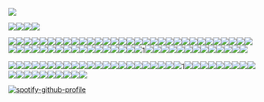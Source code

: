 ![](https://komarev.com/ghpvc/?username=your-github-username&label=PROFILE+VIEWS)

![](https://64.media.tumblr.com/5465facafedb0ce277bfb465590ae8e5/2b169c13e35acff4-72/s75x75_c1/77c05d781dce7c1e26d1c03a2bc28fe48725cad9.webp)![](https://64.media.tumblr.com/33278ce5c31499c5f34df91f61a63461/2b169c13e35acff4-ed/s75x75_c1/3d2d05293ca9f82bb34176da7bbf51f16c0aaf7d.webp)![](https://64.media.tumblr.com/22310d5c92b7e33f1167d830542a07d5/2b169c13e35acff4-d8/s75x75_c1/0427a3ee2141ce92de9b2367815a231f5c76cf96.webp)![](https://64.media.tumblr.com/34499cefa1913fcf05455b98d3610b79/2b169c13e35acff4-82/s75x75_c1/33a33810852775192d750971c02cf580fe4c9e12.webp)

![](https://64.media.tumblr.com/739124eafea193645cd85bc5b60d5a98/6eac0cbc1027da31-93/s100x200/14574d1019ca4428515a06056a00c5aa607abf47.pnj)![](https://64.media.tumblr.com/23e7d37b38234f55811b6ede1c4635af/6eac0cbc1027da31-78/s100x200/814ecb7e53b7f1a50df83266f154c21497ff0f59.pnj)![](https://64.media.tumblr.com/20def6f0395884190de77d128e4b51fe/6eac0cbc1027da31-82/s100x200/aa4775365f1a330c74dba7bef296ed0049545005.pnj)![](https://64.media.tumblr.com/cafacf56bdf8b4051f2d84d006ec871b/048517b550743f13-93/s100x200/9c4e3942c56d343b034b5f356506fc0ee926e5f5.gifv)![](https://64.media.tumblr.com/105bd1ea1f0e1a815a570d5419acf2bd/321aa268678c99b9-e6/s100x200/9da1d68dc67163e827818707acf244b75b2eb50c.gifv)![](https://64.media.tumblr.com/85e11c78dfa6f121dce4e597fe08e9bf/3347c16333dd2347-27/s100x200/c0cb46d7c29f76ceda20d7c94ead05665f7e3de9.gifv)![](https://64.media.tumblr.com/d9af0b74daf8fa8d90d42562cbdae75f/3347c16333dd2347-5a/s100x200/8fcb6bfced9a18c46f3c847ca82a685543f65126.jpg)![](https://64.media.tumblr.com/2dcb1380402da49ddbaa4292704555b9/a12f29e441283a05-b4/s100x200/b8bf6d9c942e3380281259391b2feaa1be46794d.gifv)![](https://64.media.tumblr.com/a0ed0beecc40c08a30e1eac41f416f81/6db96f7ecd419257-93/s100x200/26b7903ffd248f1aac03ba95f12220d5c27200aa.pnj)![](https://64.media.tumblr.com/d970cac53516f88e229c5a5aba5600ac/291b57fc1bf1e0d5-51/s100x200/2bce6be970f218783a46a64f00d1188857b3e848.pnj)![](https://64.media.tumblr.com/0d9967136fab69c81d2ccc22ef9a8867/291b57fc1bf1e0d5-56/s100x200/efbeca7fb4f4d374a6e5f8e72e4ab66ec6b37d6a.pnj)![](https://64.media.tumblr.com/89606bd4cb0db90ca4e22fb152fd8a29/3bf62ad8d20f8b2a-9c/s100x200/a35decc67430462dd97db68693a46ee59972bedd.gifv)![](https://64.media.tumblr.com/2bb49d4f0dd47abeda027015a28d5181/cf90d1c710160785-16/s100x200/2da03d748fa26dd9242168f610804fb0c8eb451a.gifv)![](https://64.media.tumblr.com/5d3e64a9d12863a74ed98faa03a8f941/712e794bff568974-74/s100x200/68b1e61589e92bbd0265f5086cbc000d32ad0b0c.jpg)![](https://64.media.tumblr.com/2f5a7d7c4a1df3f8ca3096ed1ad3f356/712e794bff568974-ec/s100x200/b7d02f842bc31434043ed7160f3f19a2ab4f2edb.jpg)![](https://64.media.tumblr.com/fb3131d81fd9c41547395c12e91c613e/e82a9758aa9a0ad9-7b/s100x200/4fa90cc09bf347dff94541872e629201719ef456.gifv)![](https://64.media.tumblr.com/e3185c3d4cf7eb24b48c38078817c57f/79db89ea4dd40b8f-d1/s100x200/4253ef33791040195781a7f748b4eb5ee87f39c1.pnj)![](https://64.media.tumblr.com/4cf042276799cf031e74550d3dd2f2da/c80e07d9272333a9-57/s100x200/76a5b5beba1029f691734f705c97f9c0940e7685.gifv)![](https://64.media.tumblr.com/5f0ac39bc76733a55e928bf0a4f9cfbb/64104f05e58e5ee5-80/s100x200/5549eea36a6b01d76b05c13a590829e2b96ce256.pnj)![](https://64.media.tumblr.com/246e39c2dfae1cb369873728bca0b77a/d3abe813af06eb03-f9/s100x200/6979253da882e8dd437009b1186700e3ec153fbc.gifv)![](https://64.media.tumblr.com/b9356b2cb54962b47093fc47853ef99f/32971ec037eaf543-37/s100x200/a6a3ab6b87ee5a2d91f99caff64062ab6570f242.pnj)![](https://64.media.tumblr.com/3edf675d0427b82a5eb40c0fba2b02a3/e33f34dc8b4bdcd4-21/s100x200/b4378e6607aa23f9d70da0869ea1f49e42553814.pnj)![](https://64.media.tumblr.com/c63e49fca2a4d0543cf24eb961a9e5dd/f6aa4a68b0575f05-d2/s100x200/a2cfd17051a2951700cd01ffd63c67ee3e052ff2.gifv)![](https://64.media.tumblr.com/69efe6070f4e1f5ac82aeb2e787e3f8a/f2cc2a65c0bafe8b-8b/s100x200/9b356ad70d99802bf6fb4387c8a8dcc9847311c0.pnj)![](https://64.media.tumblr.com/c36fb01a5ab40c37863e6eac191de25d/f2cc2a65c0bafe8b-29/s100x200/5ee7467ecaeadc7dbc0b6c0a5609c31b0c926ee3.pnj)![](https://64.media.tumblr.com/558ea269a5187eeb0e6f8d7a5d421d5d/f0d7eb6e599c679f-19/s100x200/0fbae3f672c95fb9202ede3e7f26ab36b72c1828.gifv)![](https://64.media.tumblr.com/dcc4d46fd004da48ef0a9764ecaab905/595bdd4897158cca-18/s100x200/66893e48bf2a82d9d7977121db577a97391cf48f.gifv)![](https://64.media.tumblr.com/26f9df00bf0ca6e2c195575d8863d65a/db10037502ed8937-6f/s100x200/b1661a6d4afa0ac31ba0acd2a3ef5d0aafa39bcf.gifv)![](https://64.media.tumblr.com/48c5c3ebe957fe42fc607e1e3b20d68f/01a63958a4deabe2-13/s100x200/e679acc35962241abf46fe90b15dce8e46eeacc4.gifv)![](https://64.media.tumblr.com/28a179a2771fc2c466c9ad97ee2d8024/81945e928d698f15-6a/s100x200/137d5b08af68cd12c734c13a6d5140e890782ea0.pnj)![](https://64.media.tumblr.com/8153cc5ea2b5419d0d675359b6449b52/b61b6041b59d6972-13/s100x200/14b7e4225069382a70cc052978e4081db41b9764.pnj)![](https://64.media.tumblr.com/5f4e8580d90952fe3556248c75ab4dc8/c70eceb85273bf61-ef/s100x200/9d3e25a0e342797a4f383928c6a9443fa4a21f81.jpg)![](https://64.media.tumblr.com/471a6e0dacc1e0167cb28d20d1e2612a/c70eceb85273bf61-9a/s100x200/a1497b5f3e342154db4ad5ad3f65b071ac1c1cb7.jpg)![](https://64.media.tumblr.com/e9991e459ad6f8e53ba52e57aafffb56/c70eceb85273bf61-54/s100x200/9af536a12bc8fa04a09a8b7af7a801ae03fbe5c0.pnj)![](https://64.media.tumblr.com/9083b47c3d4c1d56b058a0bdd766dc1b/c70eceb85273bf61-0d/s100x200/6284b4dc2a1ef4c2da4e98c44b6e6a836420c79b.pnj)![](https://64.media.tumblr.com/5f062131046d6aa6f0fcd7b96f94b98d/b6441bd5e940e34e-69/s100x200/d81f9d67c7c5fa0e496ec0545749a11a1731ce23.pnj)![](https://64.media.tumblr.com/446a1dd2f58e62ee5e9040eb0a83b171/b6441bd5e940e34e-cc/s250x400/451bb5b99142f43e0ee63baa54f40bfbf6b93492.gifv)![](https://64.media.tumblr.com/9a6d37c41b47926f3e70b2ef45f9f98b/2deadcbc02bd37de-54/s100x200/9b766b458b4f08c73cfc497129cf2e9f18ee618e.pnj)![](https://64.media.tumblr.com/e1890e46a3e14d8e16ec98f542009cd1/9e0bab1a60871658-27/s100x200/37c1e03ea61cd354a2cc68de427561789165924e.gifv)![](https://64.media.tumblr.com/7f34c15bf08c9dd6b879443bf9543b08/a2b9a9b92798b874-8c/s100x200/ca458d345e9433eca308984c636ad6e20e1da4c4.gifv)![](https://64.media.tumblr.com/651c1671d794983be625291a94b2f389/a12f29e441283a05-2a/s100x200/1896ede7cef921b294335c40e889e2d35e35f10d.gifv)![](https://64.media.tumblr.com/fb5b48283e78436738ecee2a034497f9/3347c16333dd2347-0d/s100x200/18ba3bc352da746876143acdd093034a72968ce5.gifv)![](https://64.media.tumblr.com/ad782e788e941ce340b16578402da73d/562bc653002dd72e-30/s250x400/e992a5713afb9562f973201ccc503ae4dfa944ef.gifv)![](https://64.media.tumblr.com/972bac8f51771fd7e37fa45137de2512/562bc653002dd72e-4e/s250x400/d6a0f3afb2cb700d2d7abef4e40740dbbc36b5b1.gifv)![](https://64.media.tumblr.com/a5913566988d6e35a22fa7a88f9f84de/562bc653002dd72e-00/s250x400/c192322b5eca4c555af8d8ca43e8ee450bd47354.gifv)![](https://64.media.tumblr.com/d4f949889426d3b9d58ad03cf811594b/562bc653002dd72e-8e/s250x400/ebd3085a77763065f5878c331b5627c1f6bdb187.gifv)![](https://64.media.tumblr.com/3ac7059424bb45be291ba2ca2c3408ea/562bc653002dd72e-c1/s250x400/08eaff8070f38a85c02f1eb689a795bfac249a8b.gifv)![](https://64.media.tumblr.com/c9b87094bf1ae26e55e152ee4885683b/562bc653002dd72e-1e/s250x400/f41a3f0de8f00700021675036ed64b917fc8164d.gifv)1[](https://64.media.tumblr.com/edd463c085410400c092a3ae560d51a9/562bc653002dd72e-40/s250x400/3e1943e39f1d3377ba268410be8007de4aebb4e6.gifv)![](https://64.media.tumblr.com/0ea5d52f269eb764e503f8c4b0ef94b4/562bc653002dd72e-62/s250x400/a3d56c10fbe7b2a223276fcedd0766882dc958b9.gifv)![](https://64.media.tumblr.com/a095ceef757767df186d16baa389c1dd/562bc653002dd72e-27/s250x400/cabdbeca2b0d960ecf51b7787cb0240f83ddd9d9.gifv)![](https://64.media.tumblr.com/3b96208a6dde8bfa398ce90d1f6f60c5/562bc653002dd72e-e9/s250x400/01921a2227ffe2d59f227efc55dea044c04c9e45.gifv)![](https://64.media.tumblr.com/e250419c3efbd88687b11bc4e1457b71/562bc653002dd72e-84/s250x400/eb4bf1580d5c029d91fdfcc381ef53bca7ee78b6.pnj)![](https://64.media.tumblr.com/08f7157b713c631e436f4a21b5c2b06e/562bc653002dd72e-90/s250x400/1a4c21beb42cae43c782170dafc017756fd91359.gifv)![](https://64.media.tumblr.com/abe001dfcec7855992c297ca0e9c62d8/562bc653002dd72e-bc/s250x400/0aa8393322f3a2b2a87e94348d05c2ab234c49b0.pnj)![](https://64.media.tumblr.com/c28511e9c6e103cf44b85b60e53e4a13/562bc653002dd72e-77/s250x400/149713c0b550a2bc66ec69108e5c924c85dcf685.gifv)![](https://64.media.tumblr.com/5c040ce15ebc2b890bab15b466825f2e/562bc653002dd72e-80/s250x400/48d13ae52e5b4fb5a2e819664e56461383ddbdf3.gifv)![](https://64.media.tumblr.com/82915336439e80fed30631bab3cf19d7/562bc653002dd72e-dd/s250x400/35d439a9a5dd9d30405565ea71f05cea991876f8.gifv)![](https://64.media.tumblr.com/ba3289d5f870a808167b937e730d58da/3c7512c789785a26-66/s100x200/e49009de9acb65c3509d7242bab9821d9af2a4f1.webp)![](https://64.media.tumblr.com/71a7f0892ee7909475f0dbf07c763eca/3c7512c789785a26-b5/s100x200/65213801e8db02cb60550045873fd625de189fec.gifv)![](https://64.media.tumblr.com/9928367a23cf5049f14c7a7a618e207c/3c7512c789785a26-a6/s100x200/7ec96f6e91dcc24921e73b44cefa34ab0c7c4e9b.pnj)![](https://64.media.tumblr.com/503e0fb57f774c1b686b094c3ca949df/3c7512c789785a26-9b/s100x200/b10bf94a54fdfc71445ed1ee7eb2563b26b6ef15.webp)

![](https://64.media.tumblr.com/378a14ef9fbc49b3c94f34c8a967d84c/36a7dfe1c1b675c7-36/s250x400/5671cdac0805dde3b09fa9d4b1d8270aab7a7ffc.webp)![](https://64.media.tumblr.com/3102ada59cf2cd307bbddc731b29bac8/36a7dfe1c1b675c7-17/s250x400/fcaa376803d199807d0e8827c370231971dff4d9.webp)![](https://64.media.tumblr.com/06206385d064570032b58b273f7371b8/36a7dfe1c1b675c7-f1/s250x400/46797f5ec85e7c8a609fece4fae648d1b22b32d2.webp)![](https://64.media.tumblr.com/6847cbe2599e49be69849874dc626f0c/36a7dfe1c1b675c7-3c/s250x400/cb64adc2ebb10936416bc9c1ce2e77269db6d9cf.webp)![](https://64.media.tumblr.com/7031a874d4a5a4fd4410f7d46e49f698/36a7dfe1c1b675c7-39/s250x400/bbe6e10c7d76ed8494b05174fc175322f00db2c8.webp)![](https://64.media.tumblr.com/7fafa10ea208567164c8a764d4203c94/36a7dfe1c1b675c7-70/s250x400/7ed392b3a137af0abc974212b8b1fa83e643194b.webp)![](https://i.imgur.com/aLg1REK.png)![](https://64.media.tumblr.com/3487ce10f32683c146108c52d1fee75c/a12f29e441283a05-be/s250x400/6c346eb5eca3b172ba29b28687d0425d73f5f5ea.gifv)![](https://64.media.tumblr.com/067e9e8537f9f037288435f9905a9c4d/a12f29e441283a05-9e/s250x400/e5c0bc545e949e49402f3e492f7c90675f02cdd8.gifv)![](https://64.media.tumblr.com/a38da403c040e24c3968a6b810507e11/a12f29e441283a05-6a/s250x400/e0c4b6f467e32ca6463fb5297f311e319025cab3.jpg)![](https://64.media.tumblr.com/7bf45f6dc6416102dfc82f45cbab1e05/6db96f7ecd419257-a6/s250x400/49152265f1bbbaca256ed1b9243dbf434c07d05d.gifv)![](https://64.media.tumblr.com/fd5b95e836240d3159a33d6219ef3480/e24aea302e062a10-7a/s250x400/0847a4730c61418901074b1852463ba14e2b6cad.webp)![](https://64.media.tumblr.com/a319330ee6ef52157603217602c5b09f/e69ada103ddfcdc2-a8/s250x400/11b2188bf958f392ad7fe03c1aa251fee9ac0913.gifv)![](https://64.media.tumblr.com/c8948ce07ef68601b53566e6efaba644/79a4970eff256aad-e3/s400x600/546b4ae146d0ee829f8a621a52e6406396d57c71.gifv)![](https://64.media.tumblr.com/78c9235309e6430fe62c21249d590299/f85aa4b8f0622a57-4d/s250x400/014cb330f00dcc240f60ad0d126f0cf6eb9a7efc.gifv)![](https://64.media.tumblr.com/97180ef550bcd4812564a2afacee4725/a5b6896041f0ab1d-1f/s250x400/c080fb6035afe9e612ea2eb3bddff8c772dc6fca.gifv)![](https://64.media.tumblr.com/7e865fba94b6eed131cfc92544553008/7bba08dae7e595f2-ae/s250x400/2e8d0af675dc00cf5018bb58a1b04ba04e570eb3.gifv)![](https://64.media.tumblr.com/244d34930e059a4274fe009d8120e12c/333c79aa6197ae16-fd/s250x400/3642d05b7d1bcb990dcd6ce274dcf8948e5206a7.gifv)![](https://64.media.tumblr.com/c5b29f56e258970ba6b3c12d52f58eef/e82a9758aa9a0ad9-07/s250x400/e4598df278d4746f51c8f250efc782169e20b6ce.pnj)![](https://64.media.tumblr.com/199707a60423c6fddcadbbdf17dbbf62/f38abdf7e85efd18-1d/s250x400/d1ddc4bbd15f1650416eec9e58cb50b381a0e0a9.gifv)![](https://64.media.tumblr.com/800ff722930fcaff6b1bf111b1ebf673/c8f655ebb19c33fd-76/s250x400/3dacf4d166ec022b042678ab7f3d9a38bb90c7ec.gifv)![](https://64.media.tumblr.com/2f418673e1cb1ac73eddd452c7a33370/64c98bc9dfd462bc-cb/s250x400/a9ae58ee44e246f951b5a70cc1f9b6ff7816b976.webp)1[](https://64.media.tumblr.com/a0deed3dd588bdc056d0d995bc465408/b035b516dc88dd13-5d/s250x400/c2966406ec849fe7f4d0de99e9a508fa6d34694c.gifv)![](https://64.media.tumblr.com/be9725eadff697ce400b9af5029b54d9/db6564cf1140779b-7d/s250x400/40dd5f8a4e6e086905958e811e8be35cb532ec63.gifv)![](https://64.media.tumblr.com/73f76ebb028dfd53e9e30ae87470cf34/72e2590fb9e2f26c-4c/s250x400/889622b7b71554e58367fc054a8ce29f51efe5ee.gifv)![](https://64.media.tumblr.com/550264c4b2beacc6a904c1cc030fe4e7/72e2590fb9e2f26c-c4/s250x400/2ac828faba698504e5e8d6345f8134d2c829180e.webp)![](https://64.media.tumblr.com/bca1711f43fdf2ecdd204af3411a29f0/72e2590fb9e2f26c-5f/s250x400/27305422d350a455c068c9f4d469d901fb1797c8.webp)![](https://64.media.tumblr.com/02ce704f44b9bc50440a5ea2f4028bd0/72e2590fb9e2f26c-76/s250x400/f4731f7e9c0fd25825012918accaa4526b6fa002.gifv)![](https://64.media.tumblr.com/02aafb8de5336865a1c6627c78eb3795/72e2590fb9e2f26c-37/s250x400/c49ae6229e7e68680543723f1b1fc1fca0e79ebc.gifv)![](https://64.media.tumblr.com/2eecb1dfab5265ff5e76dc579a7654d2/4fe0da3b16f5974d-f0/s250x400/f5a3d5a7a8609634246d1c62e41aa0a41ea3bf6c.gifv)![](https://64.media.tumblr.com/50e125e46f87c938c890600c0f5e212e/4fe0da3b16f5974d-31/s250x400/04b0384fa5890f5e48fe8f59e373e158d84cd821.webp)![](https://64.media.tumblr.com/4cbd592a65b858f4536bb3e0eaff681e/a12f29e441283a05-4c/s250x400/c069fa0e0f2e1a4d1a6ea87f0be8df44162ce84a.gifv)![](https://64.media.tumblr.com/3d51fc4e910229f5519bfa402333f7e4/f9a3fffead4ca012-8f/s250x400/3ecfdac778fec6eb7729d0b87c03dbee98dc3362.gifv)![](https://64.media.tumblr.com/76bf9ee355350e020571bdf1a8225974/f9a3fffead4ca012-de/s250x400/7e8680b6d5b786f2065736b7af21df778d4c5485.gifv)![](https://64.media.tumblr.com/a57a1c040a1d45988104230df155e16b/eb6d2fbad2ebeb1d-c1/s250x400/ae65b5c679781d962dff59b0f3ec87709fe235ec.gifv)![](https://64.media.tumblr.com/964aa7474dc0a9b898e6154fc2031860/eb6d2fbad2ebeb1d-2f/s250x400/23970e53923b51d90d33e5f7085372b93b34a3bb.gifv)![](https://64.media.tumblr.com/3ea8d229559d71ce7275dd981a1276a0/84d899395c540314-43/s250x400/126a35ae33f23ec7d9afb4cef1f77b3ae54a5aa1.gifv)![](https://64.media.tumblr.com/57324d44510ebcfc38ee214eb3a4934c/84d899395c540314-ae/s250x400/c1b5b5c708389ebcbd57d2bd9330a7ee7ae5bb7b.gifv)![](https://64.media.tumblr.com/98bdf48074147410c8aa446685fe6650/84d899395c540314-7b/s250x400/1632290c1db3b01a8a6d0b184e279009fc3fedec.gifv)![](https://64.media.tumblr.com/77dbcc6ee47c37f33b8d33757a06afe2/244fdab6b045e016-59/s250x400/192c2eef91e10336b9239eab29cdf053994b07dd.gifv)![](https://64.media.tumblr.com/e903f4a92a95acae10c7dc73d235e2ef/53b28a880a29cd42-e8/s250x400/fcaf94a99fb4ec621758a44d29c40bc7255efeb3.gifv)![](https://64.media.tumblr.com/f5eb77aee6b1463234648f28320251c8/53b28a880a29cd42-e9/s250x400/c81bcd68576bd4e4a1109cb26e601be520df58a5.gifv)


[![spotify-github-profile](https://spotify-github-profile.kittinanx.com/api/view?uid=31eritn2kzh5mkvk7mzvqsomgtze&cover_image=true&theme=novatorem&show_offline=false&background_color=121212&interchange=false&bar_color=53b14f&bar_color_cover=false)](https://github.com/kittinan/spotify-github-profile)


